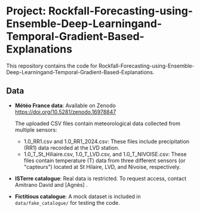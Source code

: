 # Project: Rockfall-Forecasting-using-Ensemble-Deep-Learningand-Temporal-Gradient-Based-Explanations


This repository contains the code for Rockfall-Forecasting-using-Ensemble-Deep-Learningand-Temporal-Gradient-Based-Explanations.

## Data

- **Météo France data**: Available on Zenodo https://doi.org/10.5281/zenodo.16978847
  
  The uploaded CSV files contain meteorological data collected from multiple sensors:
    - 1.0_RR1.csv and 1.0_RR1_2024.csv: These files include precipitation (RR1) data recorded at the LVD station.
    - 1.0_T_St_Hiliaire.csv, 1.0_T_LVD.csv, and 1.0_T_NIVOISE.csv: These files contain temperature (T) data from three different sensors (or "capteurs") located at St Hilaire, LVD, and Nivoise, respectively.

- **ISTerre catalogue**: Real data is restricted. To request access, contact Amitrano David <email> and [Agnès] <email>.
- **Fictitious catalogue**: A mock dataset is included in `data/fake_catalogue/` for testing the code.
